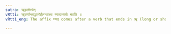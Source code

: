 ```yaml
---
sutra: ॠहलोर्ण्यत्
vRtti: ॠवर्णान्ताद्धातोर्हलन्ताच्च ण्यत्प्रत्ययो भवति ॥
vRtti_eng: The affix ण्यत् comes after a verb that ends in ॠ (long or short), or in a consonant.

---
```

